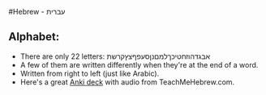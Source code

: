 #Hebrew - עברית

## Alphabet:

* There are only 22 letters: אבגדהוזחטיכךלמםנןסעפףצץקרשת
* A few of them are written differently when they're at the end of a word.
* Written from right to left (just like Arabic).
* Here's a great [Anki deck](https://ankiweb.net/shared/info/504358078) with audio from TeachMeHebrew.com.

